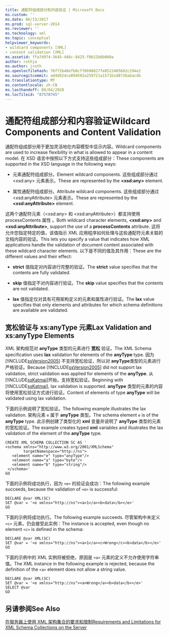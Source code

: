 ```yaml
---
title: 通配符组成部分和内容验证 | Microsoft Docs
ms.custom: ''
ms.date: 06/13/2017
ms.prod: sql-server-2014
ms.reviewer: ''
ms.technology: xml
ms.topic: conceptual
helpviewer_keywords:
- wildcard components [XML]
- content validation [XML]
ms.assetid: ffa7d974-3645-446c-8425-f0b22b6b060a
author: rothja
ms.author: jroth
ms.openlocfilehash: 76ff2b48efb8cff0b98827fe8522405682c294e2
ms.sourcegitcommit: ad4d92dce894592a259721a1571b1d8736abacdb
ms.translationtype: MT
ms.contentlocale: zh-CN
ms.lasthandoff: 08/04/2020
ms.locfileid: "87578745"
---
```

# <a name="wildcard-components-and-content-validation"></a><span data-ttu-id="44a7c-102">通配符组成部分和内容验证</span><span class="sxs-lookup"><span data-stu-id="44a7c-102">Wildcard Components and Content Validation</span></span>
  <span data-ttu-id="44a7c-103">通配符组成部分用于更加灵活地在内容模型中显示内容。</span><span class="sxs-lookup"><span data-stu-id="44a7c-103">Wildcard components are used to increase flexibility in what is allowed to appear in a content model.</span></span> <span data-ttu-id="44a7c-104">在 XSD 语言中按照以下方式支持这些组成部分：</span><span class="sxs-lookup"><span data-stu-id="44a7c-104">These components are supported in the XSD language in the following ways:</span></span>  
  
-   <span data-ttu-id="44a7c-105">元素通配符组成部分。</span><span class="sxs-lookup"><span data-stu-id="44a7c-105">Element wildcard components.</span></span> <span data-ttu-id="44a7c-106">这些组成部分通过 \<xsd:any> 元素表示。</span><span class="sxs-lookup"><span data-stu-id="44a7c-106">These are represented by the **\<xsd:any>** element.</span></span>  
  
-   <span data-ttu-id="44a7c-107">属性通配符组成部分。</span><span class="sxs-lookup"><span data-stu-id="44a7c-107">Attribute wildcard components.</span></span> <span data-ttu-id="44a7c-108">这些组成部分通过 \<xsd:anyAttribute> 元素表示。</span><span class="sxs-lookup"><span data-stu-id="44a7c-108">These are represented by the **\<xsd:anyAttribute>** element.</span></span>  
  
 <span data-ttu-id="44a7c-109">这两个通配符元素（\<xsd:any> 和 \<xsd:anyAttribute>）都支持使用 processContents 属性  。</span><span class="sxs-lookup"><span data-stu-id="44a7c-109">Both wildcard character elements, **\<xsd:any>** and **\<xsd:anyAttribute>**, support the use of a **processContents** attribute.</span></span> <span data-ttu-id="44a7c-110">这将允许您指定特定的值，该值指示 XML 应用程序如何处理与这些通配符元素关联的文档内容的验证。</span><span class="sxs-lookup"><span data-stu-id="44a7c-110">This lets you specify a value that indicates how XML applications handle the validation of document content associated with these wildcard character elements.</span></span> <span data-ttu-id="44a7c-111">以下是不同的值及其作用：</span><span class="sxs-lookup"><span data-stu-id="44a7c-111">These are the different values and their effect:</span></span>  
  
-   <span data-ttu-id="44a7c-112">**strict** 值指定对内容进行完整的验证。</span><span class="sxs-lookup"><span data-stu-id="44a7c-112">The **strict** value specifies that the contents are fully validated.</span></span>  
  
-   <span data-ttu-id="44a7c-113">**skip** 值指定不对内容进行验证。</span><span class="sxs-lookup"><span data-stu-id="44a7c-113">The **skip** value specifies that the contents are not validated.</span></span>  
  
-   <span data-ttu-id="44a7c-114">**lax** 值指定仅对具有可用架构定义的元素和属性进行验证。</span><span class="sxs-lookup"><span data-stu-id="44a7c-114">The **lax** value specifies that only elements and attributes for which schema definitions are available are validated.</span></span>  
  
## <a name="lax-validation-and-xsanytype-elements"></a><span data-ttu-id="44a7c-115">宽松验证与 xs:anyType 元素</span><span class="sxs-lookup"><span data-stu-id="44a7c-115">Lax Validation and xs:anyType Elements</span></span>  
 <span data-ttu-id="44a7c-116">XML 架构规范对 **anyType** 类型的元素进行 **宽松** 验证。</span><span class="sxs-lookup"><span data-stu-id="44a7c-116">The XML Schema specification uses **lax** validation for elements of the **anyType** type.</span></span> <span data-ttu-id="44a7c-117">因为 [!INCLUDE[ssVersion2005](../../includes/ssversion2005-md.md)] 不支持宽松验证，所以对 **anyType**类型的元素进行严格验证。</span><span class="sxs-lookup"><span data-stu-id="44a7c-117">Because [!INCLUDE[ssVersion2005](../../includes/ssversion2005-md.md)] did not support lax validation, strict validation was applied for elements of the **anyType**.</span></span> <span data-ttu-id="44a7c-118">从 [!INCLUDE[ssKatmai](../../includes/sskatmai-md.md)]开始，支持宽松验证。</span><span class="sxs-lookup"><span data-stu-id="44a7c-118">Beginning with [!INCLUDE[ssKatmai](../../includes/sskatmai-md.md)], lax validation is supported.</span></span> <span data-ttu-id="44a7c-119">**anyType** 类型的元素的内容将使用宽松验证方式进行验证。</span><span class="sxs-lookup"><span data-stu-id="44a7c-119">Content of elements of type **anyType** will be validated using lax validation.</span></span>  
  
 <span data-ttu-id="44a7c-120">下面的示例说明了宽松验证。</span><span class="sxs-lookup"><span data-stu-id="44a7c-120">The following example illustrates the lax validation.</span></span> <span data-ttu-id="44a7c-121">架构元素 `e` 属于 **anyType** 类型。</span><span class="sxs-lookup"><span data-stu-id="44a7c-121">The schema element `e` is of the **anyType** type.</span></span> <span data-ttu-id="44a7c-122">此示例创建了类型化的 **xml** 变量并说明了 **anyType** 类型的元素的宽松验证。</span><span class="sxs-lookup"><span data-stu-id="44a7c-122">The example creates typed **xml** variables and illustrates the lax validation of the element of the **anyType** type.</span></span>  
  
```  
CREATE XML SCHEMA COLLECTION SC AS '  
<schema xmlns="http://www.w3.org/2001/XMLSchema"   
        targetNamespace="http://ns">  
   <element name="e" type="anyType"/>  
   <element name="a" type="byte"/>  
   <element name="b" type="string"/>  
 </schema>'  
GO  
```  
  
 <span data-ttu-id="44a7c-123">下面的示例将成功执行，因为 `<e>` 的验证会成功：</span><span class="sxs-lookup"><span data-stu-id="44a7c-123">The following example succeeds, because the validation of `<e>` is successful:</span></span>  
  
```  
DECLARE @var XML(SC)  
SET @var = '<e xmlns="http://ns"><a>1</a><b>data</b></e>'  
GO  
```  
  
 <span data-ttu-id="44a7c-124">下面的示例将成功执行。</span><span class="sxs-lookup"><span data-stu-id="44a7c-124">The following example succeeds.</span></span> <span data-ttu-id="44a7c-125">尽管架构中未定义 `<c>` 元素，仍会接受此实例：</span><span class="sxs-lookup"><span data-stu-id="44a7c-125">The instance is accepted, even though no element `<c>` is defined in the schema:</span></span>  
  
```  
DECLARE @var XML(SC)  
SET @var = '<e xmlns="http://ns"><a>1</a><c>Wrong</c><b>data</b></e>'  
GO  
```  
  
 <span data-ttu-id="44a7c-126">下面的示例中的 XML 实例将被拒绝，原因是 `<a>` 元素的定义不允许使用字符串值。</span><span class="sxs-lookup"><span data-stu-id="44a7c-126">The XML instance in the following example is rejected, because the definition of the `<a>` element does not allow a string value.</span></span>  
  
```  
DECLARE @var XML(SC)  
SET @var = '<e xmlns="http://ns"><a>Wrong</a><b>data</b></e>'  
SELECT @var  
GO  
```  
  
## <a name="see-also"></a><span data-ttu-id="44a7c-127">另请参阅</span><span class="sxs-lookup"><span data-stu-id="44a7c-127">See Also</span></span>  
 [<span data-ttu-id="44a7c-128">在服务器上使用 XML 架构集合的要求和限制</span><span class="sxs-lookup"><span data-stu-id="44a7c-128">Requirements and Limitations for XML Schema Collections on the Server</span></span>](requirements-and-limitations-for-xml-schema-collections-on-the-server.md)  
  
  
